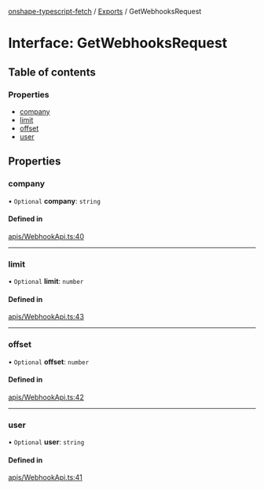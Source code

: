 [onshape-typescript-fetch](../README.md) / [Exports](../modules.md) / GetWebhooksRequest

# Interface: GetWebhooksRequest

## Table of contents

### Properties

- [company](GetWebhooksRequest.md#company)
- [limit](GetWebhooksRequest.md#limit)
- [offset](GetWebhooksRequest.md#offset)
- [user](GetWebhooksRequest.md#user)

## Properties

### company

• `Optional` **company**: `string`

#### Defined in

[apis/WebhookApi.ts:40](https://github.com/toebes/onshape-typescript-fetch/blob/3e11ae1/apis/WebhookApi.ts#L40)

___

### limit

• `Optional` **limit**: `number`

#### Defined in

[apis/WebhookApi.ts:43](https://github.com/toebes/onshape-typescript-fetch/blob/3e11ae1/apis/WebhookApi.ts#L43)

___

### offset

• `Optional` **offset**: `number`

#### Defined in

[apis/WebhookApi.ts:42](https://github.com/toebes/onshape-typescript-fetch/blob/3e11ae1/apis/WebhookApi.ts#L42)

___

### user

• `Optional` **user**: `string`

#### Defined in

[apis/WebhookApi.ts:41](https://github.com/toebes/onshape-typescript-fetch/blob/3e11ae1/apis/WebhookApi.ts#L41)
